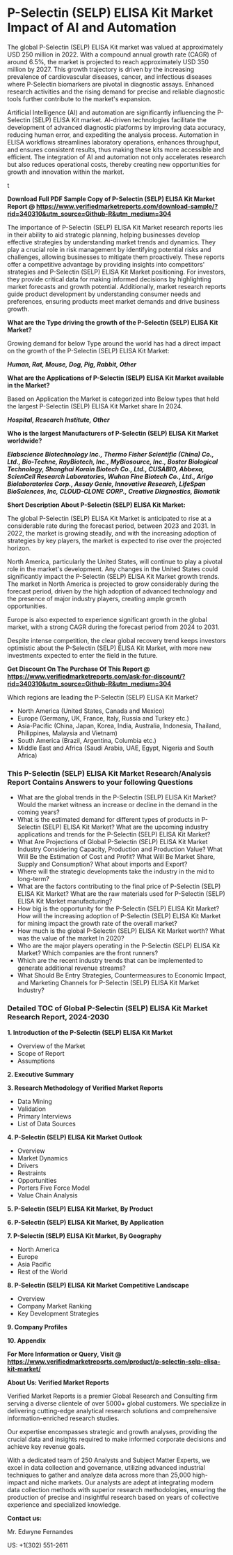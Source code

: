 <meta name="title" content="Global P-Selectin (SELP) ELISA Kit Market Impact of AI and Automation"><meta name="description" content="The global P-Selectin (SELP) ELISA Kit market was valued at approximately USD 250 million in 2022. With a compound annual growth rate (CAGR) of around 6.5%, the market"><meta name="title" content="P-Selectin (SELP) ELISA Kit Market Size, Share, Scope, Trends, Growth, Opportunities, Analysis, Forecast"><h1>P-Selectin (SELP) ELISA Kit Market Impact of AI and Automation</h1><p>The global P-Selectin (SELP) ELISA Kit market was valued at approximately USD 250 million in 2022. With a compound annual growth rate (CAGR) of around 6.5%, the market is projected to reach approximately USD 350 million by 2027. This growth trajectory is driven by the increasing prevalence of cardiovascular diseases, cancer, and infectious diseases where P-Selectin biomarkers are pivotal in diagnostic assays. Enhanced research activities and the rising demand for precise and reliable diagnostic tools further contribute to the market's expansion.</p><p>Artificial Intelligence (AI) and automation are significantly influencing the P-Selectin (SELP) ELISA Kit market. AI-driven technologies facilitate the development of advanced diagnostic platforms by improving data accuracy, reducing human error, and expediting the analysis process. Automation in ELISA workflows streamlines laboratory operations, enhances throughput, and ensures consistent results, thus making these kits more accessible and efficient. The integration of AI and automation not only accelerates research but also reduces operational costs, thereby creating new opportunities for growth and innovation within the market.</p>t</p><p id="" class=""><strong>Download Full PDF Sample Copy of P-Selectin (SELP) ELISA Kit Market Report @ <a href="https://www.verifiedmarketreports.com/download-sample/?rid=340310&utm_source=Github-R&utm_medium=304" target="_blank">https://www.verifiedmarketreports.com/download-sample/?rid=340310&utm_source=Github-R&utm_medium=304</a></strong></p><p>The importance of&nbsp;P-Selectin (SELP) ELISA Kit Market research reports lies in their ability to aid strategic planning, helping businesses develop effective strategies by understanding market trends and dynamics. They play a crucial role in risk management by identifying potential risks and challenges, allowing businesses to mitigate them proactively. These reports offer a competitive advantage by providing insights into competitors' strategies and P-Selectin (SELP) ELISA Kit Market positioning. For investors, they provide critical data for making informed decisions by highlighting market forecasts and growth potential. Additionally, market research reports guide product development by understanding consumer needs and preferences, ensuring products meet market demands and drive business growth.</p><p><strong>What are the&nbsp;Type driving the growth of the P-Selectin (SELP) ELISA Kit Market?</strong></p><p id="" class="">Growing demand for below Type around the world has had a direct impact on the growth of the P-Selectin (SELP) ELISA Kit Market:</p><em><strong>Human, Rat, Mouse, Dog, Pig, Rabbit, Other</strong></em></p><strong>What are the&nbsp;Applications&nbsp;of P-Selectin (SELP) ELISA Kit Market available in the Market?</strong></p><p id="" class="">Based on Application the Market is categorized into Below types that held the largest P-Selectin (SELP) ELISA Kit Market share In 2024.</p><em><strong>Hospital, Research Institute, Other</strong></em></p><strong>Who is the largest Manufacturers of P-Selectin (SELP) ELISA Kit Market worldwide?</strong></p><p><em><strong>Elabscience Biotechnology Inc., Thermo Fisher Scientific (China) Co., Ltd., Bio-Techne, RayBiotech, Inc., MyBiosource, Inc., Boster Biological Technology, Shanghai Korain Biotech Co., Ltd., CUSABIO, Abbexa, ScienCell Research Laboratories, Wuhan Fine Biotech Co., Ltd., Arigo Biolaboratories Corp., Assay Genie, Innovative Research, LifeSpan BioSciences, Inc, CLOUD-CLONE CORP., Creative Diagnostics, Biomatik</strong></em></p><p id="" class=""><strong>Short Description About P-Selectin (SELP) ELISA Kit Market:</strong></p><p>The global P-Selectin (SELP) ELISA Kit Market is anticipated to rise at a considerable rate during the forecast period, between 2023 and 2031. In 2022, the market is growing steadily, and with the increasing adoption of strategies by key players, the market is expected to rise over the projected horizon.</p><p>North America, particularly the United States, will continue to play a pivotal role in the market's development. Any changes in the United States could significantly impact the P-Selectin (SELP) ELISA Kit Market growth trends. The market in North America is projected to grow considerably during the forecast period, driven by the high adoption of advanced technology and the presence of major industry players, creating ample growth opportunities.</p><p>Europe is also expected to experience significant growth in the global market, with a strong CAGR during the forecast period from 2024 to 2031.</p><p>Despite intense competition, the clear global recovery trend keeps investors optimistic about the P-Selectin (SELP) ELISA Kit Market, with more new investments expected to enter the field in the future.</p><p id="" class=""><strong>Get Discount On The Purchase Of This Report @ <a href="https://www.verifiedmarketreports.com/ask-for-discount/?rid=340310&utm_source=Github-R&utm_medium=304" target="_blank">https://www.verifiedmarketreports.com/ask-for-discount/?rid=340310&utm_source=Github-R&utm_medium=304</a></strong></p>Which regions are leading the P-Selectin (SELP) ELISA Kit Market?</p><ul><li>North America (United States, Canada and Mexico)</li><li>Europe (Germany, UK, France, Italy, Russia and Turkey etc.)</li><li>Asia-Pacific (China, Japan, Korea, India, Australia, Indonesia, Thailand, Philippines, Malaysia and Vietnam)</li><li>South America (Brazil, Argentina, Columbia etc.)</li><li>Middle East and Africa (Saudi Arabia, UAE, Egypt, Nigeria and South Africa)</li></ul><h3 id="" class="">This P-Selectin (SELP) ELISA Kit Market Research/Analysis Report Contains Answers to your following Questions</h3><ul><li>What are the global trends in the P-Selectin (SELP) ELISA Kit Market? Would the market witness an increase or decline in the demand in the coming years?</li><li>What is the estimated demand for different types of products in P-Selectin (SELP) ELISA Kit Market? What are the upcoming industry applications and trends for the P-Selectin (SELP) ELISA Kit Market?</li><li>What Are Projections of Global P-Selectin (SELP) ELISA Kit Market Industry Considering Capacity, Production and Production Value? What Will Be the Estimation of Cost and Profit? What Will Be Market Share, Supply and Consumption? What about imports and Export?</li><li>Where will the strategic developments take the industry in the mid to long-term?</li><li>What are the factors contributing to the final price of P-Selectin (SELP) ELISA Kit Market? What are the raw materials used for P-Selectin (SELP) ELISA Kit Market manufacturing?</li><li>How big is the opportunity for the P-Selectin (SELP) ELISA Kit Market? How will the increasing adoption of P-Selectin (SELP) ELISA Kit Market for mining impact the growth rate of the overall market?</li><li>How much is the global P-Selectin (SELP) ELISA Kit Market worth? What was the value of the market In 2020?</li><li>Who are the major players operating in the P-Selectin (SELP) ELISA Kit Market? Which companies are the front runners?</li><li>Which are the recent industry trends that can be implemented to generate additional revenue streams?</li><li>What Should Be Entry Strategies, Countermeasures to Economic Impact, and Marketing Channels for P-Selectin (SELP) ELISA Kit Market Industry?</li></ul><h3 id="" class="">Detailed TOC of Global P-Selectin (SELP) ELISA Kit Market Research Report, 2024-2030</h3><p id="" class=""><strong>1. Introduction of the P-Selectin (SELP) ELISA Kit Market</strong></p><ul><li>Overview of the Market</li><li>Scope of Report</li><li>Assumptions</li></ul><p id="" class=""><strong>2. Executive Summary</strong></p><p id="" class=""><strong>3. Research Methodology of Verified Market Reports</strong></p><ul><li>Data Mining</li><li>Validation</li><li>Primary Interviews</li><li>List of Data Sources</li></ul><p id="" class=""><strong>4. P-Selectin (SELP) ELISA Kit Market Outlook</strong></p><ul><li>Overview</li><li>Market Dynamics</li><li>Drivers</li><li>Restraints</li><li>Opportunities</li><li>Porters Five Force Model</li><li>Value Chain Analysis</li></ul><p id="" class=""><strong>5. P-Selectin (SELP) ELISA Kit Market, By Product</strong></p><p id="" class=""><strong>6. P-Selectin (SELP) ELISA Kit Market, By Application</strong></p><p id="" class=""><strong>7. P-Selectin (SELP) ELISA Kit Market, By Geography</strong></p><ul><li>North America</li><li>Europe</li><li>Asia Pacific</li><li>Rest of the World</li></ul><p id="" class=""><strong>8. P-Selectin (SELP) ELISA Kit Market Competitive Landscape</strong></p><ul><li>Overview</li><li>Company Market Ranking</li><li>Key Development Strategies</li></ul><p id="" class=""><strong>9. Company Profiles</strong></p><p id="" class=""><strong>10. Appendix</strong></p><p id="" class=""><strong>For More Information or Query, Visit @ <a href="https://www.verifiedmarketreports.com/product/p-selectin-selp-elisa-kit-market/" target="_blank">https://www.verifiedmarketreports.com/product/p-selectin-selp-elisa-kit-market/</a></strong></p><p id="" class=""><strong>About Us: Verified Market Reports</strong></p><p id="" class="">Verified Market Reports is a premier Global Research and Consulting firm serving a diverse clientele of over 5000+ global customers. We specialize in delivering cutting-edge analytical research solutions and comprehensive information-enriched research studies.</p><p id="" class="">Our expertise encompasses strategic and growth analyses, providing the crucial data and insights required to make informed corporate decisions and achieve key revenue goals.</p><p id="" class="">With a dedicated team of 250 Analysts and Subject Matter Experts, we excel in data collection and governance, utilizing advanced industrial techniques to gather and analyze data across more than 25,000 high-impact and niche markets. Our analysts are adept at integrating modern data collection methods with superior research methodologies, ensuring the production of precise and insightful research based on years of collective experience and specialized knowledge.</p><p id="" class=""><strong>Contact us:</strong></p><p id="" class="">Mr. Edwyne Fernandes</p><p id="" class="">US: +1(302) 551-2611</p>